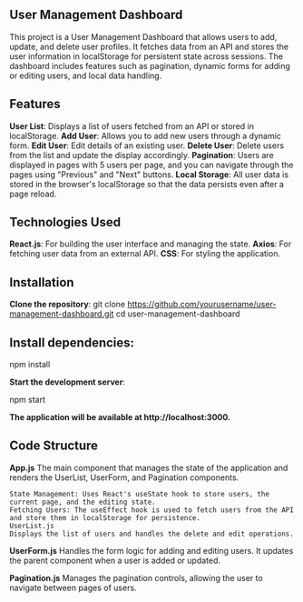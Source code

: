 
## **User Management Dashboard**
This project is a User Management Dashboard that allows users to add, update, and delete user profiles. It fetches data from an API and stores the user information in localStorage for persistent state across sessions. The dashboard includes features such as pagination, dynamic forms for adding or editing users, and local data handling.

## **Features**

**User List**: Displays a list of users fetched from an API or stored in localStorage.
**Add User**: Allows you to add new users through a dynamic form.
**Edit User**: Edit details of an existing user.
**Delete User**: Delete users from the list and update the display accordingly.
**Pagination**: Users are displayed in pages with 5 users per page, and you can navigate through the pages using "Previous" and "Next" buttons.
**Local Storage**: All user data is stored in the browser's localStorage so that the data persists even after a page reload.

## **Technologies Used**
**React.js**: For building the user interface and managing the state.
**Axios**: For fetching user data from an external API.
**CSS**: For styling the application.


## **Installation**

**Clone the repository**:
git clone https://github.com/yourusername/user-management-dashboard.git
cd user-management-dashboard

## **Install dependencies**:


npm install

**Start the development server**:

npm start

**The application will be available at http://localhost:3000.**


## **Code Structure**

**App.js**
    The main component that manages the state of the application and renders the UserList, UserForm, and Pagination components.

    State Management: Uses React's useState hook to store users, the current page, and the editing state.
    Fetching Users: The useEffect hook is used to fetch users from the API and store them in localStorage for persistence.
    UserList.js
    Displays the list of users and handles the delete and edit operations.

**UserForm.js**
    Handles the form logic for adding and editing users. It updates the parent component when a user is added or updated.

**Pagination.js**
    Manages the pagination controls, allowing the user to navigate between pages of users.


